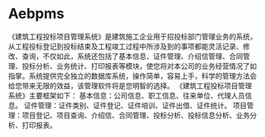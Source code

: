 # Aebpms
 《建筑工程投标项目管理系统》是建筑施工企业用于招投标部门管理业务的系统，从工程投标登记到投标结束及工程竣工过程中所涉及到的事项都能灵活记录、修改、查询，不仅如此，系统还包括了基本信息、证件管理、介绍信管理、合同管理、投标分析、业务统计、打印报表等模块，使您将对本公司的业务经营情况了如指掌。系统提供完全独立的数据库系统，操作简单，容易上手，科学的管理方法会给您带来无限的效益，该管理软件将是您明智的选择。  《建筑工程投标项目管理系统》主要框架如下：  基本信息：公司信息、职工信息、往来单位、代理人员信息。  证件管理：证件类别、证件登记、证件培训、证件出借、证件统计。  项目管理：项目登记、项目查询、介绍信、合同管理、投标分析、投标信息分析、业务分析、打印报表。

